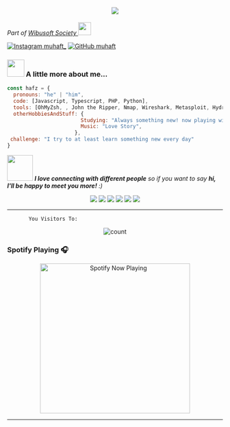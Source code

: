 
<h1 align="center">
 <a href="https://git.io/typing-svg">
    <img src="https://readme-typing-svg.herokuapp.com?color=%2340A597&size=30&width=800&lines=I'm+Student;I'm+Software+Engineer;I'm+Backend+Developer;I'm+Fullstack+Developer;I'm+Frontend+Developer">
  </a>
</h1>


<p><em>Part of <a href="https://wibusoft.com">Wibusoft Society  </a><img src="https://media.giphy.com/media/WUlplcMpOCEmTGBtBW/giphy.gif" width="30">
</em></p>

[![Instagram muhaft_](https://img.shields.io/badge/Instagram-%23E4405F.svg?&style=flat-square&logo=instagram&logoColor=white)](https://www.instagram.com/muhaft_)
[![GitHub muhaft](https://img.shields.io/github/followers/muhaft?label=follow&style=social)](https://github.com/muhaft)


### <img src="https://media3.giphy.com/media/jUZmz3kAiAuLC/200.webp?cid=ecf05e472ppgejelz9vrs67x38inpt96dl2x6i0z51br0jfh&rid=200.webp" width="40"> A little more about me...  

```javascript
const hafz = {
  pronouns: "he" | "him",
  code: [Javascript, Typescript, PHP, Python],
  tools: [OhMyZsh, , John the Ripper, Nmap, Wireshark, Metasploit, Hydra, Sqimap],
  otherHobbiesAndStuff: {       
                        Studying: "Always something new! now playing with NextJS",
                        Music: "Love Story",
                      },
 challenge: "I try to at least learn something new every day"
}
```

<img src="https://media0.giphy.com/media/Wj7lNjMNDxSmc/200.webp?cid=ecf05e47gol7hyzftrdpoaar8lchrj2uzbzs0qoz3xgzv14o&rid=200.webp" width="60"> <em><b>I love connecting with different people</b> so if you want to say <b>hi, I'll be happy to meet you more!</b> :)</em>


<p align="center">
  <img src="https://img.shields.io/badge/-JavaScript-black?style=flat-square&logo=javascript" />
  <img src="https://img.shields.io/badge/-Typescript-black?style=flat-square&logo=typescript&logoColor=e34f26" />
  <img src="https://img.shields.io/badge/-PHP-black?style=flat-square&logo=php&logoColor=1572b6" />
  <img src="https://img.shields.io/badge/-Python-black?style=flat-square&logo=ython" />
  <img src="https://img.shields.io/badge/-Linux-black?style=flat-square&logo=linux" />
  <img src="https://img.shields.io/badge/-Debian-black?style=flat-square&logo=debian" /> <br>
</p>

___
```
       You Visitors To:
```
<p align="center">
<img align="center" alt="count" src="https://count.getloli.com/get/@:\muhaft?theme=rule34">
</p>


### Spotify Playing 🎧

<p align="center">
  <a href="https://open.spotify.com/user/hbv7yzic965h9y82w194av0cz" target="_blank"><img src="https://now-playing-on-spotify.vercel.app/api/spotify" alt="Spotify Now Playing" width="350"/></a>
</p>

___
